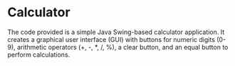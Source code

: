 # Calculator
The code provided is a simple Java Swing-based calculator application. It creates a graphical user interface (GUI) with buttons for numeric digits (0-9), arithmetic operators (+, -, *, /, %), a clear button, and an equal button to perform calculations.
